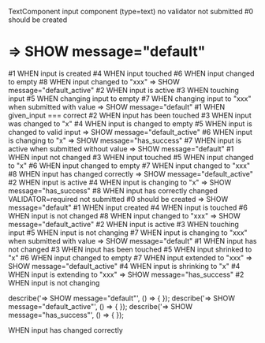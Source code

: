TextComponent
input component (type=text)
no validator
not submitted
#0 should be created
# => SHOW message="default"
#1 WHEN input is created
#4 WHEN input touched
#6 WHEN input changed to empty
#8 WHEN input changed to "xxx"
=> SHOW message="default_active"
#2 WHEN input is active
#3 WHEN touching input
#5 WHEN changing input to empty
#7 WHEN changing input to "xxx"
when submitted with value
=> SHOW message="default"
#1 WHEN given_input === correct
#2 WHEN input has been touched
#3 WHEN input was changed to "x"
#4 WHEN input is changed to empty
#5 WHEN input is changed to valid input
=> SHOW message="default_active"
#6 WHEN input is changing to "x"
=> SHOW message="has_success"
#7 WHEN input is active
when submitted without value
=> SHOW message="default"
#1 WHEN input not changed
#3 WHEN input touched
#5 WHEN input changed to "x"
#6 WHEN input changed to empty
#7 WHEN input changed to "xxx"
#8 WHEN input has changed correctly
=> SHOW message="default_active"
#2 WHEN input is active
#4 WHEN input is changing to "x"
=> SHOW message="has_success"
#8 WHEN input has correctly changed
VALIDATOR=required
not submitted
#0 should be created
=> SHOW message="default"
#1 WHEN input created
#4 WHEN input is touched
#6 WHEN input is not changed
#8 WHEN input changed to "xxx"
=> SHOW message="default_active"
#2 WHEN input is active
#3 WHEN touching input
#5 WHEN input is not changing
#7 WHEN input is changing to "xxx"
when submitted with value
=> SHOW message="default"
#1 WHEN input has not changed
#3 WHEN input has been touched
#5 WHEN input shrinked to "x"
#6 WHEN input changed to empty
#7 WHEN input extended to "xxx"
=> SHOW message="default_active"
#4 WHEN input is shrinking to "x"
#4 WHEN input is extending to "xxx"
=> SHOW message="has_success"
#2 WHEN input is not changing

describe('=> SHOW message="default"', () => {
});
describe('=> SHOW message="default_active"', () => {
});
describe('=> SHOW message="has_success"', () => {
});


WHEN input has changed correctly